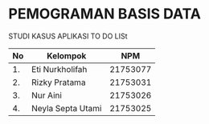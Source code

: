 # PEMOGRAMAN BASIS DATA
STUDI KASUS APLIKASI TO DO LISt
 
| No            | Kelompok                  | NPM           | 
| ------------- | ------------------------- | ------------- |
| 1.            | Eti Nurkholifah           | 21753077      |
| 2.            | Rizky Pratama             | 21753031      |
| 3.            | Nur Aini                  | 21753026      |
| 4.            | Neyla Septa Utami         | 21753025      |
